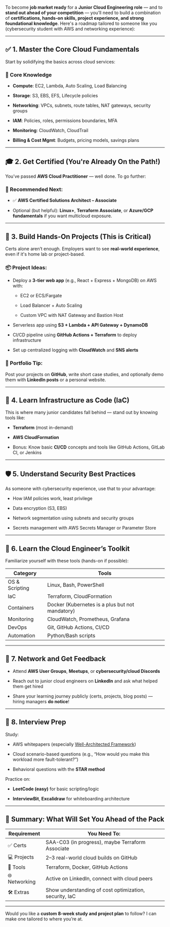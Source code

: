 To become **job market ready** for a **Junior Cloud Engineering role** — and to **stand out ahead of your competition** — you’ll need to build a combination of **certifications, hands-on skills, project experience, and strong foundational knowledge**. Here's a roadmap tailored to someone like you (cybersecurity student with AWS and networking experience):

---

## ✅ **1. Master the Core Cloud Fundamentals**

Start by solidifying the basics across cloud services:

### 🔧 Core Knowledge

- **Compute**: EC2, Lambda, Auto Scaling, Load Balancing
    
- **Storage**: S3, EBS, EFS, Lifecycle policies
    
- **Networking**: VPCs, subnets, route tables, NAT gateways, security groups
    
- **IAM**: Policies, roles, permissions boundaries, MFA
    
- **Monitoring**: CloudWatch, CloudTrail
    
- **Billing & Cost Mgmt**: Budgets, pricing models, savings plans
    

---

## 🎓 **2. Get Certified (You're Already On the Path!)**

You’ve passed **AWS Cloud Practitioner** — well done. To go further:

### 🎯 Recommended Next:

- ✅ **AWS Certified Solutions Architect – Associate**
    
- Optional (but helpful): **Linux+**, **Terraform Associate**, or **Azure/GCP fundamentals** if you want multicloud exposure.
    

---

## 🧪 **3. Build Hands-On Projects (This is Critical)**

Certs alone aren’t enough. Employers want to see **real-world experience**, even if it's home lab or project-based.

### 📦 Project Ideas:

- Deploy a **3-tier web app** (e.g., React + Express + MongoDB) on AWS with:
    
    - EC2 or ECS/Fargate
        
    - Load Balancer + Auto Scaling
        
    - Custom VPC with NAT Gateway and Bastion Host
        
- Serverless app using **S3 + Lambda + API Gateway + DynamoDB**
    
- CI/CD pipeline using **GitHub Actions + Terraform** to deploy infrastructure
    
- Set up centralized logging with **CloudWatch** and **SNS alerts**
    

### 📁 Portfolio Tip:

Post your projects on **GitHub**, write short case studies, and optionally demo them with **LinkedIn posts** or a personal website.

---

## 🔐 **4. Learn Infrastructure as Code (IaC)**

This is where many junior candidates fall behind — stand out by knowing tools like:

- **Terraform** (most in-demand)
    
- **AWS CloudFormation**
    
- Bonus: Know basic **CI/CD** concepts and tools like GitHub Actions, GitLab CI, or Jenkins
    

---

## 🛡️ **5. Understand Security Best Practices**

As someone with cybersecurity experience, use that to your advantage:

- How IAM policies work, least privilege
    
- Data encryption (S3, EBS)
    
- Network segmentation using subnets and security groups
    
- Secrets management with AWS Secrets Manager or Parameter Store
    

---

## 💬 **6. Learn the Cloud Engineer’s Toolkit**

Familiarize yourself with these tools (hands-on if possible):

|Category|Tools|
|---|---|
|OS & Scripting|Linux, Bash, PowerShell|
|IaC|Terraform, CloudFormation|
|Containers|Docker (Kubernetes is a plus but not mandatory)|
|Monitoring|CloudWatch, Prometheus, Grafana|
|DevOps|Git, GitHub Actions, CI/CD|
|Automation|Python/Bash scripts|

---

## 📣 **7. Network and Get Feedback**

- Attend **AWS User Groups**, **Meetups**, or **cybersecurity/cloud Discords**
    
- Reach out to junior cloud engineers on **LinkedIn** and ask what helped them get hired
    
- Share your learning journey publicly (certs, projects, blog posts) — hiring managers **do notice**!
    

---

## 🧠 **8. Interview Prep**

Study:

- AWS whitepapers (especially [Well-Architected Framework](https://docs.aws.amazon.com/wellarchitected/latest/framework/welcome.html))
    
- Cloud scenario-based questions (e.g., “How would you make this workload more fault-tolerant?”)
    
- Behavioral questions with the **STAR method**
    

Practice on:

- **LeetCode (easy)** for basic scripting/logic
    
- **InterviewBit**, **Excalidraw** for whiteboarding architecture
    

---

## 🥇 Summary: What Will Set You Ahead of the Pack

|Requirement|You Need To:|
|---|---|
|✅ Certs|SAA-C03 (in progress), maybe Terraform Associate|
|💻 Projects|2–3 real-world cloud builds on GitHub|
|🔨 Tools|Terraform, Docker, GitHub Actions|
|🌐 Networking|Active on LinkedIn, connect with cloud peers|
|🛠️ Extras|Show understanding of cost optimization, security, IaC|

---

Would you like a **custom 8-week study and project plan** to follow? I can make one tailored to where you’re at.